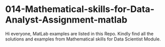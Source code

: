 # 014-Mathematical-skills-for-Data-Analyst-Assignment-matlab
Hi everyone, MatLab examples  are listed in this Repo. Kindly find all the solutions and examples from Mathematical skills for Data Scientist Module. 

